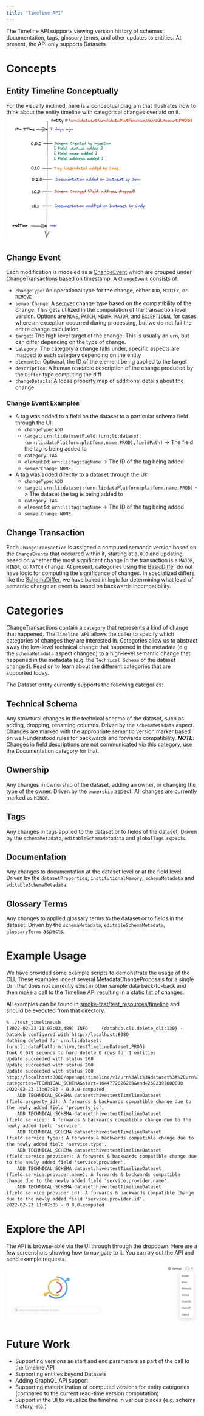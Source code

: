 ```yaml
---
title: "Timeline API"
---
```


The Timeline API supports viewing version history of schemas, documentation, tags, glossary terms, and other updates
to entities. At present, the API only supports Datasets. 

# Concepts

## Entity Timeline Conceptually
For the visually inclined, here is a conceptual diagram that illustrates how to think about the entity timeline with categorical changes overlaid on it.
![../imgs/timeline/timeline-conceptually.png](../imgs/timeline/timeline-conceptually.png)

## Change Event
Each modification is modeled as a 
[ChangeEvent](../../metadata-io/src/main/java/com/linkedin/metadata/timeline/data/ChangeEvent.java)
which are grouped under [ChangeTransactions](../../metadata-io/src/main/java/com/linkedin/metadata/timeline/data/ChangeTransaction.java) 
based on timestamp. A `ChangeEvent` consists of:

- `changeType`: An operational type for the change, either `ADD`, `MODIFY`, or `REMOVE`
- `semVerChange`: A [semver](https://semver.org/) change type based on the compatibility of the change. This gets utilized in the computation of the transaction level version. Options are `NONE`, `PATCH`, `MINOR`, `MAJOR`, and `EXCEPTIONAL` for cases where an exception occurred during processing, but we do not fail the entire change calculation
- `target`: The high level target of the change. This is usually an `urn`, but can differ depending on the type of change.
- `category`: The category a change falls under, specific aspects are mapped to each category depending on the entity
- `elementId`: Optional, the ID of the element being applied to the target
- `description`: A human readable description of the change produced by the `Differ` type computing the diff
- `changeDetails`: A loose property map of additional details about the change

### Change Event Examples
- A tag was added to a field on the dataset to a particular schema field through the UI: 
  - `changeType`: `ADD`
  - `target`: `urn:li:datasetField:(urn:li:dataset:(urn:li:dataPlatform:platform,name,PROD),fieldPath)` -> The field the tag is being added to
  - `category`: `TAG` 
  - `elementId`: `urn:li:tag:tagName` -> The ID of the tag being added
  - `semVerChange`: `NONE`
- A tag was added directly to a dataset through the UI:
  - `changeType`: `ADD`
  - `target`: `urn:li:dataset:(urn:li:dataPlatform:platform,name,PROD)` -> The dataset the tag is being added to
  - `category`: `TAG`
  - `elementId`: `urn:li:tag:tagName` -> The ID of the tag being added
  - `semVerChange`: `NONE`

## Change Transaction
Each `ChangeTransaction` is assigned a computed semantic version based on the `ChangeEvents` that occurred within it,
starting at `0.0.0` and updating based on whether the most significant change in the transaction is a `MAJOR`, `MINOR`, or 
`PATCH` change. At present, categories using the [BasicDiffer](../../metadata-io/src/main/java/com/linkedin/metadata/timeline/ebean/differ/BasicDiffer.java)
do not have logic for computing the significance of changes. In specialized differs, like the [SchemaDiffer](../../metadata-io/src/main/java/com/linkedin/metadata/timeline/ebean/differ/SchemaDiffer.java), we have baked in logic for determining what level of semantic change an event is based on backwards incompatibility.

# Categories
ChangeTransactions contain a `category` that represents a kind of change that happened. The `Timeline API` allows the caller to specify which categories of changes they are interested in. Categories allow us to abstract away the low-level technical change that happened in the metadata (e.g. the `schemaMetadata` aspect changed) to a high-level semantic change that happened in the metadata (e.g. the `Technical Schema` of the dataset changed). Read on to learn about the different categories that are supported today.

The Dataset entity currently supports the following categories:

## Technical Schema

Any structural changes in the technical schema of the dataset, such as adding, dropping, renaming columns. Driven by the `schemaMetadata` aspect. Changes are marked with the appropriate semantic version marker based on well-understood rules for backwards and forwards compatibility.
**_NOTE_**: Changes in field descriptions are not communicated via this category, use the Documentation category for that.

## Ownership

Any changes in ownership of the dataset, adding an owner, or changing the type of the owner. Driven by the `ownership` aspect. 
All changes are currently marked as `MINOR`.

## Tags

Any changes in tags applied to the dataset or to fields of the dataset. Driven by the `schemaMetadata`, `editableSchemaMetadata` and `globalTags` aspects.

## Documentation

Any changes to documentation at the dataset level or at the field level. Driven by the `datasetProperties`, `institutionalMemory`, `schemaMetadata` and `editableSchemaMetadata`.

## Glossary Terms

Any changes to applied glossary terms to the dataset or to fields in the dataset. Driven by the `schemaMetadata`, `editableSchemaMetadata`, `glossaryTerms` aspects.

# Example Usage

We have provided some example scripts to demonstrate the usage of the CLI. These examples ingest several MetadataChangeProposals
for a single Urn that does not currently exist in other sample data back-to-back and then make a call to the Timeline API resulting in a static list of changes.

All examples can be found in [smoke-test/test_resources/timeline](../../smoke-test/test_resources/timeline) and should be executed from that directory.

```commandline
% ./test_timeline.sh
[2022-02-23 11:07:03,489] INFO     {datahub.cli.delete_cli:130} - DataHub configured with http://localhost:8080
Nothing deleted for urn:li:dataset:(urn:li:dataPlatform:hive,testTimelineDataset,PROD)
Took 0.679 seconds to hard delete 0 rows for 1 entities
Update succeeded with status 200
Update succeeded with status 200
Update succeeded with status 200
http://localhost:8080/openapi/timeline/v1/urn%3Ali%3Adataset%3A%28urn%3Ali%3AdataPlatform%3Ahive%2CtestTimelineDataset%2CPROD%29?categories=TECHNICAL_SCHEMA&start=1644772026200&end=2682397800000
2022-02-23 11:07:04 - 0.0.0-computed
	ADD TECHNICAL_SCHEMA dataset:hive:testTimelineDataset (field:property_id): A forwards & backwards compatible change due to the newly added field 'property_id'.
	ADD TECHNICAL_SCHEMA dataset:hive:testTimelineDataset (field:service): A forwards & backwards compatible change due to the newly added field 'service'.
	ADD TECHNICAL_SCHEMA dataset:hive:testTimelineDataset (field:service.type): A forwards & backwards compatible change due to the newly added field 'service.type'.
	ADD TECHNICAL_SCHEMA dataset:hive:testTimelineDataset (field:service.provider): A forwards & backwards compatible change due to the newly added field 'service.provider'.
	ADD TECHNICAL_SCHEMA dataset:hive:testTimelineDataset (field:service.provider.name): A forwards & backwards compatible change due to the newly added field 'service.provider.name'.
	ADD TECHNICAL_SCHEMA dataset:hive:testTimelineDataset (field:service.provider.id): A forwards & backwards compatible change due to the newly added field 'service.provider.id'.
2022-02-23 11:07:05 - 0.0.0-computed
```

# Explore the API

The API is browse-able via the UI through through the dropdown.
Here are a few screenshots showing how to navigate to it. You can try out the API and send example requests.
![../imgs/timeline/dropdown-apis.png](../imgs/timeline/dropdown-apis.png)

# Future Work

- Supporting versions as start and end parameters as part of the call to the timeline API
- Supporting entities beyond Datasets
- Adding GraphQL API support
- Supporting materialization of computed versions for entity categories (compared to the current read-time version computation)
- Support in the UI to visualize the timeline in various places (e.g. schema history, etc.)

